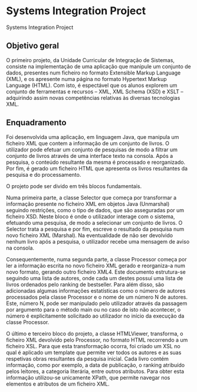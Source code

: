 # Systems Integration Project
 Systems Integration Project
 
## Objetivo geral
O primeiro projeto, da Unidade Curricular de Integração de Sistemas, consiste na implementação de uma aplicação que manipule um conjunto de dados, presentes num ficheiro no formato Extensible Markup Language (XML), e os apresente numa página no formato Hypertext Markup Language (HTML). Com isto, é espectável que os alunos explorem um conjunto de ferramentas e recursos – XML, XML Schema (XSD) e XSLT – adquirindo assim novas competências relativas às diversas tecnologias XML.


## Enquadramento
Foi desenvolvida uma aplicação, em linguagem Java, que manipula um
ficheiro XML que contem a informação de um conjunto de livros. O utilizador
pode efetuar um conjunto de pesquisas de modo a filtrar um conjunto de livros
através de uma interface texto na consola. Após a pesquisa, o conteúdo
resultante da mesma é processado e reorganizado. Por fim, é gerado um ficheiro
HTML que apresenta os livros resultantes da pesquisa e do processamento.

O projeto pode ser divido em três blocos fundamentais. 

Numa primeira
parte, a classe Selector que começa por transformar a informação presente no
ficheiro XML em objetos Java (Unmarshal) seguindo restrições, como o tipo de
dados, que são asseguradas por um ficheiro XSD. Neste bloco é onde o
utilizador interage com o sistema, efetuando uma pesquisa, de modo a
selecionar um conjunto de livros. O Selector trata a pesquisa e por fim, escreve
o resultado da pesquisa num novo ficheiro XML (Marshal). Na eventualidade de
não ser devolvido nenhum livro após a pesquisa, o utilizador recebe uma
mensagem de aviso na consola.

Consequentemente, numa segunda parte, a classe Processor começa por
ler a informação escrita no novo ficheiro XML gerado e reorganiza-a num novo
formato, gerando outro ficheiro XML4. Este documento estrutura-se seguindo
uma lista de autores, onde cada um destes possuí uma lista de livros ordenados
pelo ranking de bestseller. Para além disso, são adicionadas algumas
informações estatísticas como o número de autores processados pela classe
Processor e o nome de um número N de autores. Este, número N, pode ser
manipulado pelo utilizador através da passagem por argumento para o método
main ou no caso de isto não acontecer, o número é explicitamente solicitado ao
utilizador no início da execução da classe Processor.


O último e terceiro bloco do projeto, a classe HTMLViewer, transforma, o
ficheiro XML devolvido pelo Processor, no formato HTML recorrendo a um
ficheiro XSL. Para que esta transformação ocorra, foi criado um XSL no qual é
aplicado um template que permite ver todos os autores e as suas respetivas
obras resultantes da pesquisa inicial. Cada livro contém informação, como por
exemplo, a data de publicação, o ranking atribuído pelos leitores, a categoria
literária, entre outros atributos. Para obter esta informação utilizou-se
unicamente XPath, que permite navegar nos elementos e atributos de um ficheiro
XML.
